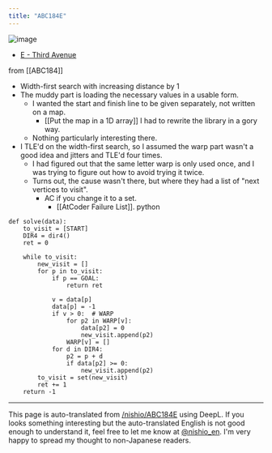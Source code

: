 ```yaml
---
title: "ABC184E"
---
```


![image](https://gyazo.com/3b62a4951b2100ef564ece4d0770989b/thumb/1000)
- [E - Third Avenue](https://atcoder.jp/contests/abc184/tasks/abc184_e)

from [[ABC184]]

- Width-first search with increasing distance by 1
- The muddy part is loading the necessary values in a usable form.
    - I wanted the start and finish line to be given separately, not written on a map.
        - [[Put the map in a 1D array]] I had to rewrite the library in a gory way.
    - Nothing particularly interesting there.
- I TLE'd on the width-first search, so I assumed the warp part wasn't a good idea and jitters and TLE'd four times.
    - I had figured out that the same letter warp is only used once, and I was trying to figure out how to avoid trying it twice.
    - Turns out, the cause wasn't there, but where they had a list of "next vertices to visit".
        - AC if you change it to a set.
            - [[AtCoder Failure List]].
python

```
def solve(data):
    to_visit = [START]
    DIR4 = dir4()
    ret = 0
    
    while to_visit:
        new_visit = []
        for p in to_visit:
            if p == GOAL:
                return ret

            v = data[p]
            data[p] = -1
            if v > 0:  # WARP
                for p2 in WARP[v]:
                    data[p2] = 0
                    new_visit.append(p2)
                WARP[v] = []
            for d in DIR4:
                p2 = p + d
                if data[p2] >= 0:
                    new_visit.append(p2)
        to_visit = set(new_visit)
        ret += 1
    return -1
```


---
This page is auto-translated from [/nishio/ABC184E](https://scrapbox.io/nishio/ABC184E) using DeepL. If you looks something interesting but the auto-translated English is not good enough to understand it, feel free to let me know at [@nishio_en](https://twitter.com/nishio_en). I'm very happy to spread my thought to non-Japanese readers.